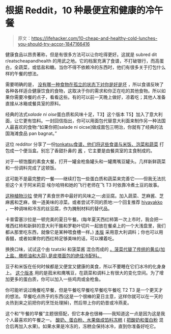 # 根据 Reddit，10 种最便宜和健康的冷午餐

> 原文：<https://lifehacker.com/10-cheap-and-healthy-cold-lunches-you-should-try-accor-1847166416>

健康食品以昂贵著称，但是有很多方法可以让你吃得更好。这就是 subred dit r/eatscheapandhealth 的用武之地。它的档案充满了食谱，不打破银行，而高蛋白，全蔬菜，或低盐和糖。当你不得不依赖冷的东西时，他们有很多关于打包什么样的午餐的想法。

需要明确的是， [没有哪一种食物在孤立的状态下对你是好是坏](https://lifehacker.com/no-one-food-item-is-bad-for-you-1846388498) ，所以食谱反映了各种各样适合健康饮食的食物，这取决于你的需求和你正在吃的其他食物。所以如果你需要冷餐的点子，看看这些。有的可以前一天晚上做好，凉着吃；其他人准备直接从冰箱或餐具室的原料。

经典的法式*salade ni oise*蛋白质和风味十足，T3】这个版本 T5】加入了意大利面，让它更有馅料。一封回信指出，你可以用面包代替意大利面来制作另一种法国人最喜欢的食物:“如果你把[salade ni oicse]做成面包三明治，你就有了经典的法国海滩食品 pan bagnat。”

这位 redditor 分享了一份[tonkatsu](https://norecipes.com/tonkatsu/)[食谱，他们将这些食谱与米饭、泡菜和蔬菜](https://www.reddit.com/r/EatCheapAndHealthy/comments/3xgmuo/looking_for_inexpensive_cold_lunches_i_can_bring/cy4mgkh/?utm_source=reddit&utm_medium=web2x&context=3) 打包成一个便当盒。别忘了香甜扑鼻的 [酱](https://www.seriouseats.com/tonkatsu-sauce-japanese-barbecue-recipe) ，它主要是由餐具室的主食制成的。

对于一顿饱腹的素食大餐，打开一罐金枪鱼罐头和一罐鹰嘴豆罐头。几样新鲜蔬菜和一份调料完成了这顿饭。

这可能不是最完整的一餐——继续打包一些蛋白质和蔬菜来完善它——但我无法抗拒这个关于阿米莉亚·埃尔哈特和她的飞行老师在飞 T3 时依靠冷煮土豆的故事。

[这种植物沙拉](https://www.reddit.com/r/EatCheapAndHealthy/comments/jl0jcj/the_best_vegetables_to_pack_in_a_cold_lunch_when/gam8mcl/?utm_source=reddit&utm_medium=web2x&context=3) 使用了素食世界中最好的风味之一:卤豆腐。加入蔬菜、芝麻酱、芝麻酱和芝麻，做一道美味的凉菜。或者尝试不同的质地:一个回复推荐 [hiyayakko](https://www.justonecookbook.com/japanese-tofu-cold-tofu-hiyayakko/) ，一种调味和冷冻的丝豆腐，作为腌制材料的替代品。

卡普雷塞沙拉是一顿完美的夏日午餐。(每年夏天西红柿第一次上市时，我会把一堆西红柿和新鲜的意大利干酪和罗勒叶切片一起放在餐桌上的一个大浅盘里，我们都从那里吃东西，就像它是某种喂食槽一样。) [本版](https://www.reddit.com/r/EatCheapAndHealthy/comments/jl0jcj/the_best_vegetables_to_pack_in_a_cold_lunch_when/gam9vpq/?utm_source=reddit&utm_medium=web2x&context=3) 采用意大利调料；你也可以用香醋，或者如果你的西红柿足够美味的话，可以裸着吃。

换换口味，试试这个由 tzatziki 和菠菜酱 混合而成的 [。菠菜代替了传统的黄瓜(加上盐、橄榄油和大蒜),是皮塔面包的绝佳冷配料。](https://www.reddit.com/r/EatCheapAndHealthy/comments/jl0jcj/the_best_vegetables_to_pack_in_a_cold_lunch_when/gan1h0g/?utm_source=reddit&utm_medium=web2x&context=3)

豆子和米饭在任何时候都是又便宜又健康的美食，所以不要睡在它们冰冷的化身身上。 [这个版本](https://www.reddit.com/r/EatCheapAndHealthy/comments/jl0jcj/the_best_vegetables_to_pack_in_a_cold_lunch_when/gan1cyh/?utm_source=reddit&utm_medium=web2x&context=3) 用的是菰米和鹰嘴豆，在蔬菜和调料上有很大的变化空间。为了增加更多的蛋白质，你可以加入一些鸡肉或金枪鱼。

你可能听说过晚餐吃早餐，但是午餐吃早餐吃早餐吃午餐吃 T2 T3 是一个更天才的想法。早餐吃点热乎的东西(这是一个很棒的夏日主意，这样你就可以在一天的炎热到来之前把你的烹饪处理掉)，然后带上你的奶昔或冷燕麦。

这个和“午餐的早餐”主题很搭配，但它本身也很棒——我知道这一点是因为这是我个人最喜欢的午餐之一。 [酸奶、蛋白粉、水果做成馅料冻糕](https://www.reddit.com/r/EatCheapAndHealthy/comments/eyosqt/does_anyone_have_ideas_for_a_packed_cold_lunch_i/fh5sxy2/?utm_source=reddit&utm_medium=web2x&context=3) ( [把酸奶和蛋白粉](https://lifehacker.com/mix-protein-powder-into-your-yogurt-1846042865) 混合后再加入水果)。如果水果是冷冻的，冻糕会保持冰冷，直到你准备好吃它。